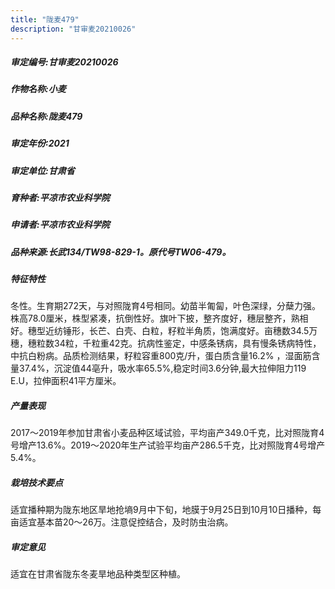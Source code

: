 ```yaml
---
title: "陇麦479"
description: "甘审麦20210026"
---
```

##### 审定编号:甘审麦20210026

##### 作物名称:小麦

##### 品种名称:陇麦479

##### 审定年份:2021

##### 审定单位:甘肃省

##### 育种者:平凉市农业科学院

##### 申请者:平凉市农业科学院

##### 品种来源:长武134/TW98-829-1。原代号TW06-479。

##### 特征特性
冬性。生育期272天，与对照陇育4号相同。幼苗半匍匐，叶色深绿，分蘖力强。株高78.0厘米，株型紧凑，抗倒性好。旗叶下披，整齐度好，穗层整齐，熟相好。穗型近纺锤形，长芒、白壳、白粒，籽粒半角质，饱满度好。亩穗数34.5万穗，穗粒数34粒，千粒重42克。抗病性鉴定，中感条锈病，具有慢条锈病特性，中抗白粉病。品质检测结果，籽粒容重800克/升，蛋白质含量16.2% ，湿面筋含量37.4%，沉淀值44亳升，吸水率65.5%,稳定时间3.6分钟,最大拉伸阻力119 E.U，拉伸面积41平方厘米。

##### 产量表现
2017～2019年参加甘肃省小麦品种区域试验，平均亩产349.0千克，比对照陇育4号增产13.6%。2019～2020年生产试验平均亩产286.5千克，比对照陇育4号增产5.4%。

##### 栽培技术要点
适宜播种期为陇东地区旱地抢墒9月中下旬，地膜于9月25日到10月10日播种，每亩适宜基本苗20～26万。注意促控结合，及时防虫治病。

##### 审定意见
适宜在甘肃省陇东冬麦旱地品种类型区种植。
